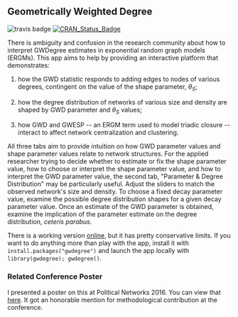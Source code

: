 ## Geometrically Weighted Degree

![travis badge](https://travis-ci.org/michaellevy/gwdegree.svg?branch=master)
[![CRAN_Status_Badge](http://www.r-pkg.org/badges/version/gwdegree)](https://cran.r-project.org/package=gwdegree)

There is ambiguity and confusion in the research community about how to interpret GWDegree estimates in exponential random graph models (ERGMs). This app aims to help by providing an interactive platform that demonstrates:

1. how the GWD statistic responds to adding edges to nodes of various degrees, contingent on the value of the shape parameter, $\theta_S$;

1. how the degree distribution of networks of various size and density are shaped by GWD parameter and $\theta_S$ values;

1. how GWD and GWESP -- an ERGM term used to model triadic closure -- interact to affect network centralization and clustering.

All three tabs aim to provide intuition on how GWD parameter values and shape parameter values relate to network structures. For the applied researcher trying to decide whether to estimate or fix the shape parameter value, how to choose or interpret the shape parameter value, and how to interpret the GWD parameter value, the second tab, "Parameter & Degree Distribution" may be particularly useful. Adjust the sliders to match the observed network's size and density. To choose a fixed decay parameter value, examine the possible degree distribution shapes for a given decay parameter value. Once an estimate of the GWD parameter is obtained, examine the implication of the parameter estimate on the degree distribution, *ceteris parabus*.

There is a working version [online](michaellevy.shinyapps.io/gwdegree), but it has pretty conservative limits. If you want to do anything more than play with the app, install it with `install.packages("gwdegree")` and launch the app locally with `library(gwdegree); gwdegree()`.

### Related Conference Poster

I presented a poster on this at Political Networks 2016. You can view that [here](https://figshare.com/articles/Interpretation_of_GW-Degree_Estimates_in_ERGMs/3465020). It got an honorable mention for methodological contribution at the conference.
